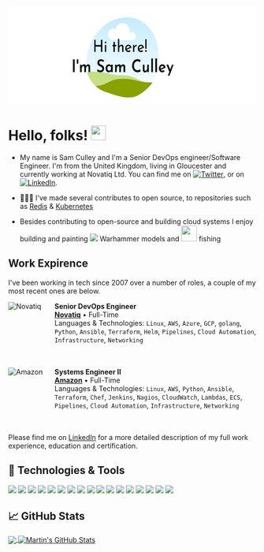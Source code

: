 <!-- More info, tips and tricks for making GitHub Profile README can be found in my article at https://towardsdatascience.com/build-a-stunning-readme-for-your-github-profile-9b80434fe5d7 -->

<p align="center">
  <img width="600" height="200" src="https://raw.githubusercontent.com/sculley/sculley/main/readme_header.png">
</p>

# Hello, folks! <img src="https://raw.githubusercontent.com/MartinHeinz/MartinHeinz/master/wave.gif" width="30px" height="30px" />

* My name is Sam Culley and I'm a Senior DevOps engineer/Software Engineer. I'm from the United Kingdom, living in Gloucester and currently working at Novatiq Ltd. You can find me on [![Twitter][1.2]][1],  or on [![LinkedIn][3.2]][3].

* 👨🏻‍💻 I've made several contributes to open source, to repositories such as [Redis](https://github.com/redis/redis-py/pull/1723) & [Kubernetes](https://github.com/kubernetes/website/pulls?q=is%3Apr+is%3Aclose+author%3Asculley+)

* Besides contributing to open-source and building cloud systems I enjoy building and painting <img width="32" heigh="32" src="https://upload.wikimedia.org/wikipedia/en/thumb/f/fe/Games_Workshop_logo.svg/1024px-Games_Workshop_logo.svg.png" /> Warhammer models and <img width="32" height="32" src="https://cdn-icons-png.flaticon.com/512/1800/1800941.png" /> fishing 

## Work Expirence

I've been working in tech since 2007 over a number of roles, a couple of my most recent ones are below.

[<img align="left" height="94px" width="94px" alt="Novatiq" src="https://www.canny-creative.com/wp-content/uploads/2020/04/novatiq-header-image-logo-555x455.jpg"/>](https://www.novatiq.com/)

**Senior DevOps Engineer** \
[**Novatiq**](https://www.novatiq.com/) • Full-Time \
Languages & Technologies: `Linux`, `AWS`, `Azure`, `GCP`, `golang`, `Python`, `Ansible`, `Terraform`, `Helm`, `Pipelines`, `Cloud Automation`, `Infrastructure`, `Networking` \
<br/>
<br/>

[<img align="left" height="94px" width="94px" alt="Amazon" src="https://m.media-amazon.com/images/G/02/gc/designs/livepreview/amzn_logo_squid_noto_email_v2016_uk-main._CB463270308_.png"/>](https://www.amazon.com/)

**Systems Engineer II** \
[**Amazon**](https://www.amazon.com/) • Full-Time \
Languages & Technologies: `Linux`, `AWS`, `Python`, `Ansible`, `Terraform`, `Chef`, `Jenkins`, `Nagios`, `CloudWatch`, `Lambdas`, `ECS`, `Pipelines`, `Cloud Automation`, `Infrastructure`, `Networking` \
<br/>
<br/>

Please find me on [LinkedIn]((https://www.linkedin.com/in/sam-culley-4763a53a/)) for a more detailed description of my full work experience, education and certification.


## 🔧 Technologies & Tools

![](https://img.shields.io/badge/OS-Linux-informational?style=for-the-badge&logo=appveyor&logo=linux&logoColor=white&color=blue)
![](https://img.shields.io/badge/OS-Windows-informational?style=for-the-badge&logo=linux&logoColor=white&color=blue)
![](https://img.shields.io/badge/Editor-IntelliJ_IDEA-informational?style=for-the-badge&logo=intellij-idea&logoColor=white&color=blue)
![](https://img.shields.io/badge/Code-Python-informational?style=for-the-badge&logo=python&logoColor=white&color=blue)
![](https://img.shields.io/badge/Code-JavaScript-informational?style=for-the-badge&logo=javascript&logoColor=white&color=blue)
![](https://img.shields.io/badge/Code-Golang-informational?style=for-the-badge&logo=go&logoColor=white&color=blue)
![](https://img.shields.io/badge/Code-Make-informational?style=for-the-badge&logo=cmake&logoColor=white&color=blue)
![](https://img.shields.io/badge/Shell-Bash-informational?style=for-the-badge&logo=gnu-bash&logoColor=white&color=blue)
![](https://img.shields.io/badge/Tools-PostgreSQL-informational?style=for-the-badge&logo=postgresql&logoColor=white&color=blue)
![](https://img.shields.io/badge/Tools-MySQL-informational?style=for-the-badge&logo=mysql&logoColor=white&color=blue)
![](https://img.shields.io/badge/Tools-Docker-informational?style=for-the-badge&logo=docker&logoColor=white&color=blue)
![](https://img.shields.io/badge/Tools-Kubernetes-informational?style=for-the-badge&logo=kubernetes&logoColor=white&color=blue)
![](https://img.shields.io/badge/IaC-Helm-informational?style=for-the-badge&logo=helm&logoColor=white&color=blue)
![](https://img.shields.io/badge/Cloud-Digital_Ocean-informational?style=for-the-badge&logo=digitalocean&logoColor=white&color=blue)
![](https://img.shields.io/badge/Cloud-AWS-informational?style=for-the-badge&logo=aws&logoColor=white&color=blue)
![](https://img.shields.io/badge/Cloud-Azure-informational?style=for-the-badge&logo=azure&logoColor=white&color=blue)
![](https://img.shields.io/badge/IaC-Terraform-informational?style=for-the-badge&logo=terraform&logoColor=white&color=blue)

## &#x1f4c8; GitHub Stats

<a href="https://github.com/sculley/sculley">
  <img align="center" src="https://github-readme-stats.vercel.app/api/top-langs/?username=sculley&hide=java,html,tex&title_color=ffffff&text_color=c9cacc&icon_color=2bbc8a&bg_color=1d1f21&langs_count=3" />
</a>
<a href="https://github.com/sculley/sculley">
  <img align="center" src="https://github-readme-stats.vercel.app/api?username=sculley&show_icons=true&line_height=27&count_private=true&title_color=ffffff&text_color=c9cacc&icon_color=2bbc8a&bg_color=1d1f21" alt="Martin's GitHub Stats" />
</a>
 
<!-- links to social media icons -->

<!-- icons with padding -->

[1.1]: http://i.imgur.com/tXSoThF.png (twitter icon with padding)
[2.1]: http://i.imgur.com/0o48UoR.png (github icon with padding)

<!-- icons without padding -->

[1.2]: http://i.imgur.com/wWzX9uB.png (twitter icon without padding)
[2.2]: http://i.imgur.com/9I6NRUm.png (github icon without padding)
[3.2]: https://raw.githubusercontent.com/MartinHeinz/MartinHeinz/master/linkedin-3-16.png (LinkedIn icon without padding)


<!-- links to your social media accounts -->

[1]: https://twitter.com/culley
[2]: https://github.com/sculley
[3]: https://www.linkedin.com/in/sam-culley-4763a53a
